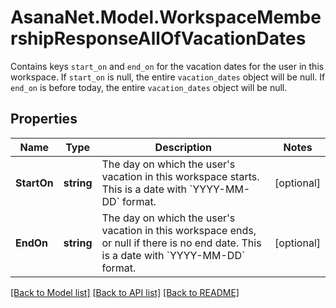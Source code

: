 # AsanaNet.Model.WorkspaceMembershipResponseAllOfVacationDates
Contains keys `start_on` and `end_on` for the vacation dates for the user in this workspace. If `start_on` is null, the entire `vacation_dates` object will be null. If `end_on` is before today, the entire `vacation_dates` object will be null.

## Properties

Name | Type | Description | Notes
------------ | ------------- | ------------- | -------------
**StartOn** | **string** | The day on which the user&#39;s vacation in this workspace starts. This is a date with &#x60;YYYY-MM-DD&#x60; format. | [optional] 
**EndOn** | **string** | The day on which the user&#39;s vacation in this workspace ends, or null if there is no end date. This is a date with &#x60;YYYY-MM-DD&#x60; format. | [optional] 

[[Back to Model list]](../README.md#documentation-for-models) [[Back to API list]](../README.md#documentation-for-api-endpoints) [[Back to README]](../README.md)

